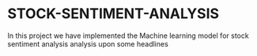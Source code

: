 # STOCK-SENTIMENT-ANALYSIS
In this project we have implemented the Machine learning model for stock sentiment analysis  analysis upon some headlines

